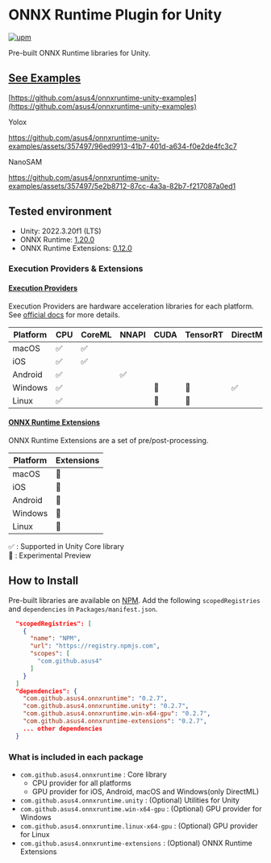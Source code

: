 # ONNX Runtime Plugin for Unity

[![upm](https://img.shields.io/npm/v/com.github.asus4.onnxruntime?label=upm)](https://www.npmjs.com/package/com.github.asus4.onnxruntime)

Pre-built ONNX Runtime libraries for Unity.

## [See Examples](https://github.com/asus4/onnxruntime-unity-examples)

[https://github.com/asus4/onnxruntime-unity-examples](https://github.com/asus4/onnxruntime-unity-examples)

Yolox

<https://github.com/asus4/onnxruntime-unity-examples/assets/357497/96ed9913-41b7-401d-a634-f0e2de4fc3c7>

NanoSAM  

<https://github.com/asus4/onnxruntime-unity-examples/assets/357497/5e2b8712-87cc-4a3a-82b7-f217087a0ed1>

## Tested environment

- Unity: 2022.3.20f1 (LTS)
- ONNX Runtime: [1.20.0](https://github.com/microsoft/onnxruntime/releases/tag/v1.20.0)
- ONNX Runtime Extensions: [0.12.0](https://github.com/microsoft/onnxruntime-extensions/releases/tag/v0.12.0)

### Execution Providers & Extensions

#### [Execution Providers](https://onnxruntime.ai/docs/execution-providers/)

Execution Providers are hardware acceleration libraries for each platform. See [official docs](https://onnxruntime.ai/docs/execution-providers/) for more details.

| Platform | CPU | CoreML | NNAPI | CUDA | TensorRT | DirectML | XNNPACK |
| --- | --- | --- | --- | --- | --- | --- | --- |
| macOS | :white_check_mark: | :white_check_mark: | | | | | |
| iOS | :white_check_mark: | :white_check_mark: | | | | | :construction: |
| Android | :white_check_mark: | | :white_check_mark: | | | | :construction: |
| Windows | :white_check_mark: | | | :construction: | :construction: | :white_check_mark: | |
| Linux | :white_check_mark: | | | :construction: | :construction: | | |

#### [ONNX Runtime Extensions](https://github.com/microsoft/onnxruntime-extensions)

ONNX Runtime Extensions are a set of pre/post-processing.

| Platform | Extensions |
| --- | --- |
| macOS | :construction: |
| iOS | :construction: |
| Android | :construction: |
| Windows | :construction: |
| Linux | :construction: |

:white_check_mark: : Supported in Unity Core library  
:construction: : Experimental Preview

## How to Install

Pre-built libraries are available on [NPM](https://www.npmjs.com/package/com.github.asus4.onnxruntime). Add the following `scopedRegistries` and `dependencies` in `Packages/manifest.json`.

```json
  "scopedRegistries": [
    {
      "name": "NPM",
      "url": "https://registry.npmjs.com",
      "scopes": [
        "com.github.asus4"
      ]
    }
  ]
  "dependencies": {
    "com.github.asus4.onnxruntime": "0.2.7",
    "com.github.asus4.onnxruntime.unity": "0.2.7",
    "com.github.asus4.onnxruntime.win-x64-gpu": "0.2.7",
    "com.github.asus4.onnxruntime-extensions": "0.2.7",
    ... other dependencies
  }
```

### What is included in each package

- `com.github.asus4.onnxruntime` : Core library
  - CPU provider for all platforms
  - GPU provider for iOS, Android, macOS and Windows(only DirectML)
- `com.github.asus4.onnxruntime.unity` : (Optional) Utilities for Unity
- `com.github.asus4.onnxruntime.win-x64-gpu` : (Optional) GPU provider for Windows
- `com.github.asus4.onnxruntime.linux-x64-gpu` : (Optional) GPU provider for Linux
- `com.github.asus4.onnxruntime-extensions` : (Optional) ONNX Runtime Extensions
